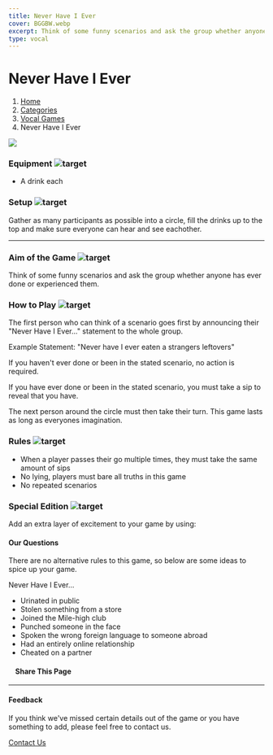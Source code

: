 ```yaml
---
title: Never Have I Ever
cover: BGGBW.webp
excerpt: Think of some funny scenarios and ask the group whether anyone has ever done or experienced them.
type: vocal
---
```


# Never Have I Ever

1.  [Home](/)
2.  [Categories](GameCategories)
3.  [Vocal Games](GameCategories/VocalGames)
4.  Never Have I Ever

![](/images/neverhaveiever.webp)

### Equipment ![target](/images/liquor.webp)

-   A drink each

### Setup ![target](/images/settings.webp)

Gather as many participants as possible into a circle, fill the drinks up to the top and make sure everyone can hear and see eachother.

* * *

### Aim of the Game ![target](/images/target.webp)

Think of some funny scenarios and ask the group whether anyone has ever done or experienced them.

### How to Play ![target](/images/question.webp)

The first person who can think of a scenario goes first by announcing their "Never Have I Ever..." statement to the whole group.

Example Statement: "Never have I ever eaten a strangers leftovers"

If you haven't ever done or been in the stated scenario, no action is required.

If you have ever done or been in the stated scenario, you must take a sip to reveal that you have.

The next person around the circle must then take their turn. This game lasts as long as everyones imagination.

### Rules ![target](/images/rules.webp)

-   When a player passes their go multiple times, they must take the same amount of sips
-   No lying, players must bare all truths in this game
-   No repeated scenarios

### Special Edition ![target](/images/special.webp)

Add an extra layer of excitement to your game by using:

#### **Our Questions**

There are no alternative rules to this game, so below are some ideas to spice up your game.

Never Have I Ever...

-   Urinated in public
-   Stolen something from a store
-   Joined the Mile-high club
-   Punched someone in the face
-   Spoken the wrong foreign language to someone abroad
-   Had an entirely online relationship
-   Cheated on a partner

####     Share This Page

[](https://www.facebook.com/sharer/sharer.php?u=beergogglegames.co.uk/GameCategories/VocalGames/neverhaveiever)[](https://www.instagram.com/direct/new/)[](https://twitter.com/intent/tweet?url=beergogglegames.co.uk/GameCategories/VocalGames/neverhaveiever)

* * *

#### Feedback

If you think we've missed certain details out of the game or you have something to add, please feel free to contact us.

  
  
  
[Contact Us](contact)
